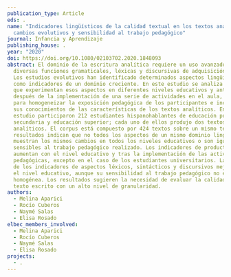 ```yaml
---
publication_type: Article
eds: .
name: "Indicadores lingüísticos de la calidad textual en los textos analíticos:
  cambios evolutivos y sensibilidad al trabajo pedagógico"
journal: Infancia y Aprendizaje
publishing_house: .
year: "2020"
doi: https://doi.org/10.1080/02103702.2020.1848093
abstract: El dominio de la escritura analítica requiere un uso avanzado de
  diversas funciones gramaticales, léxicas y discursivas de adquisición tardía.
  Los estudios evolutivos han identificado determinados aspectos lingüísticos
  como indicadores de un dominio creciente. En este estudio se analiza el cambio
  que experimentan esos aspectos en diferentes niveles educativos y antes y
  después de la implementación de una serie de actividades en el aula, diseñadas
  para homogeneizar la exposición pedagógica de los participantes e incrementar
  sus conocimientos de las características de los textos analíticos. En el
  estudio participaron 212 estudiantes hispanohablantes de educación primaria,
  secundaria y educación superior; cada uno de ellos produjo dos textos
  analíticos. El corpus está compuesto por 424 textos sobre un mismo tema. Los
  resultados indican que no todos los aspectos de un mismo dominio lingüístico
  muestran los mismos cambios en todos los niveles educativos o son igualmente
  sensibles al trabajo pedagógico realizado. Los indicadores de productividad
  aumentan con el nivel educativo y tras la implementación de las actividades
  pedagógicas, excepto en el caso de los estudiantes universitarios. La mayoría
  de los indicadores de aspectos léxicos, sintácticos y discursivos mejoran con
  el nivel educativo, aunque su sensibilidad al trabajo pedagógico no es
  homogénea. Los resultados sugieren la necesidad de evaluar la calidad del
  texto escrito con un alto nivel de granularidad.
authors:
  - Melina Aparici
  - Rocío Cuberos
  - Naymé Salas
  - Elisa Rosado
elbec_members_involved:
  - Melina Aparici
  - Rocío Cuberos
  - Naymé Salas
  - Elisa Rosado
projects:
  - .
---
```

